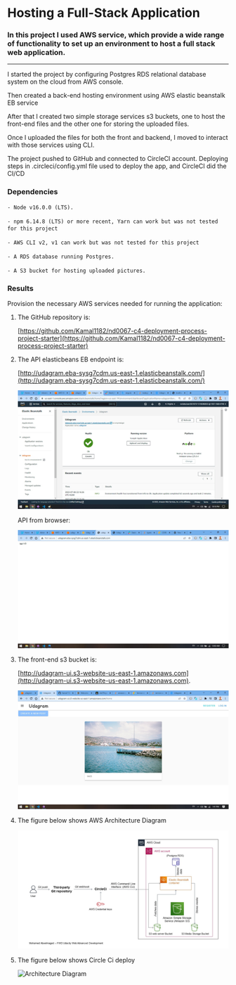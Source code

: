 # Hosting a Full-Stack Application

### In this project I used AWS service, which provide a wide range of functionality to set up an environment to host a full stack web application.

---

I started the project by configuring Postgres RDS relational database system on the cloud from AWS console.

Then created a back-end hosting environment using AWS elastic beanstalk EB service

After that I created two simple storage services s3 buckets, one to host the front-end files and the other one for storing the uploaded files.

Once I uploaded the files for both the front and backend, I moved to interact with those services using CLI.

The project pushed to GitHub and connected to CircleCI account. Deploying steps in .circleci/config.yml file used to deploy the app, and CircleCI did the CI/CD

### Dependencies

```
- Node v16.0.0 (LTS).

- npm 6.14.8 (LTS) or more recent, Yarn can work but was not tested for this project

- AWS CLI v2, v1 can work but was not tested for this project

- A RDS database running Postgres.

- A S3 bucket for hosting uploaded pictures.

```

### Results

Provision the necessary AWS services needed for running the application:

1. The GitHub repository is:

   [https://github.com/Kamal1182/nd0067-c4-deployment-process-project-starter](https://github.com/Kamal1182/nd0067-c4-deployment-process-project-starter)

2. The API elasticbeans EB endpoint is:

   [http://udagram.eba-sysg7cdm.us-east-1.elasticbeanstalk.com/](http://udagram.eba-sysg7cdm.us-east-1.elasticbeanstalk.com/)

   ![EB environment](https://github.com/Kamal1182/nd0067-c4-deployment-process-project-starter/blob/master/env-3.jpg?raw=true)

   API from browser: 

   ![backend_running_from_eb](https://github.com/Kamal1182/nd0067-c4-deployment-process-project-starter/blob/master/backend_running_from_eb.jpg?raw=true)


3. The front-end s3 bucket is: 

   [http://udagram-ui.s3-website-us-east-1.amazonaws.com](http://udagram-ui.s3-website-us-east-1.amazonaws.com).

   ![s3udagrm-ui](https://github.com/Kamal1182/nd0067-c4-deployment-process-project-starter/blob/master/s3udagrm-ui.jpg?raw=true)

4. The figure below shows AWS Architecture Diagram

   ![Architecture Diagram](https://github.com/Kamal1182/nd0067-c4-deployment-process-project-starter/blob/master/ArchitectureDiagram.jpg?raw=true)

4. The figure below shows Circle Ci deploy

   ![Architecture Diagram](https://github.com/Kamal1182/nd0067-c4-deployment-process-project-starter/blob/master/circleci.jpg?raw=true)